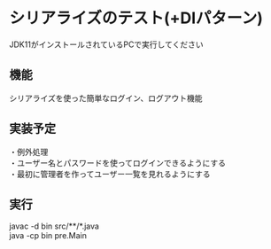 # シリアライズのテスト(+DIパターン)
JDK11がインストールされているPCで実行してください  

## 機能
シリアライズを使った簡単なログイン、ログアウト機能  

## 実装予定
・例外処理  
・ユーザー名とパスワードを使ってログインできるようにする  
・最初に管理者を作ってユーザー一覧を見れるようにする  

## 実行
javac -d bin src/**/*.java  
java -cp bin pre.Main  
